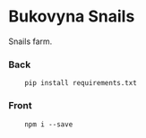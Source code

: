 # Bukovyna Snails
Snails farm.
### Back
```
    pip install requirements.txt
```
### Front
```
    npm i --save
```
